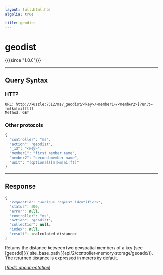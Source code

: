 ```yaml
---
layout: full.html.hbs
algolia: true

title: geodist
---
```


# geodist

{{{since "1.0.0"}}}


---

## Query Syntax

### HTTP

```http
URL: http://kuzzle:7512/ms/_geodist/<key>/<member1>/<member2>[?unit=[m|km|mi|ft]]
Method: GET
```

### Other protocols


```javascript
{
  "controller": "ms",
  "action": "geodist",
  "_id": "<key>",
  "member1": "first member name",
  "member2": "second member name",
  "unit": "(optional)[m|km|mi|ft]"
}
```

---

## Response

```javascript
{
  "requestId": "<unique request identifier>",
  "status": 200,
  "error": null,
  "controller": "ms",
  "action": "geodist",
  "collection": null,
  "index": null,
  "result": <calculated distance>
}
```

Returns the distance between two geospatial members of a key (see [geoadd]({{ site_base_path }}api/2/controller-memory-storage/geoadd/)).  
The returned distance is expressed in meters by default.

[[_Redis documentation_]](https://redis.io/commands/geodist)
